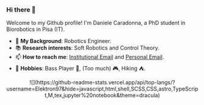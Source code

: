 ### Hi there 👋
Welcome to my Github profile! I'm Daniele Caradonna, a PhD student in Biorobotics in Pisa (IT).

- :school_satchel: **My Background**: Robotics Engineer.
- :books: **Research interests**: Soft Robotics and Control Theory. 
- 📫 **How to reach me**:  [Institutional Email](mailto:Daniele.Caradonna@santannapisa.it) and [Personal Email](mailto:danele.caradonna@gmail.com).
- 🗻 **Hobbies**: Bass Player 🎸, (Too much) 🎮, Hiking ⛺.


<p align="center">
  ![](https://github-readme-stats.vercel.app/api/top-langs/?username=Elektron97&hide=javascript,html,shell,SCSS,CSS,astro,TypeScript,M,tex,jupyter%20notebook&theme=dracula)
</p>
<!--
**Elektron97/Elektron97** is a ✨ _special_ ✨ repository because its `README.md` (this file) appears on your GitHub profile.

Here are some ideas to get you started:

- 🔭 I’m currently working on ...
- 🌱 I’m currently learning ...
- 👯 I’m looking to collaborate on ...
- 🤔 I’m looking for help with ...
- 💬 Ask me about ...
- 📫 How to reach me: ...
- 😄 Pronouns: ...
- ⚡ Fun fact: ...
-->
